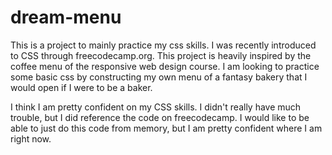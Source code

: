 # dream-menu

This is a project to mainly practice my css skills. I was recently introduced to CSS through freecodecamp.org. This project is heavily inspired by the coffee menu of the responsive web design course. I am looking to practice some basic css by constructing my own menu of a fantasy bakery that I would open if I were to be a baker.

I think I am pretty confident on my CSS skills. I didn't really have much trouble, but I did reference the code on freecodecamp. I would like to be able to just do this code from memory, but I am pretty confident where I am right now.